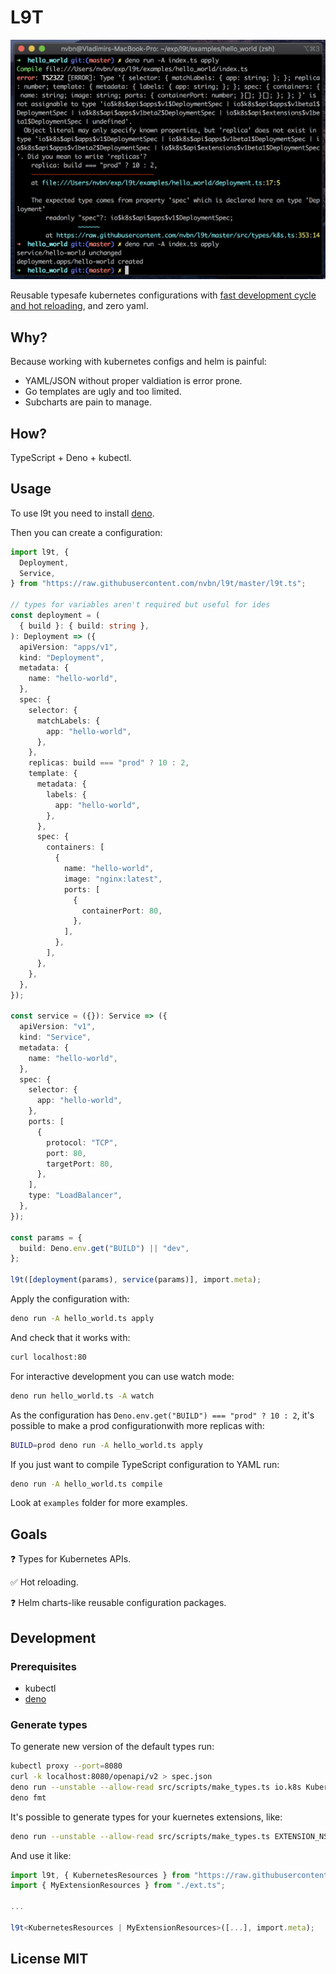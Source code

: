 # L9T

![screenshot](https://raw.githubusercontent.com/nvbn/l9t/master/screenshot.png)

Reusable typesafe kubernetes configurations with [fast development cycle and hot reloading](https://www.youtube.com/watch?v=KCEikoijoWc), and zero yaml.

## Why?

Because working with kubernetes configs and helm is painful:

* YAML/JSON without proper valdiation is error prone.
* Go templates are ugly and too limited.
* Subcharts are pain to manage.

## How?

TypeScript + Deno + kubectl.

## Usage

To use l9t you need to install [deno](https://deno.land/manual/getting_started/installation).

Then you can create a configuration:

```typescript
import l9t, {
  Deployment,
  Service,
} from "https://raw.githubusercontent.com/nvbn/l9t/master/l9t.ts";

// types for variables aren't required but useful for ides
const deployment = (
  { build }: { build: string },
): Deployment => ({
  apiVersion: "apps/v1",
  kind: "Deployment",
  metadata: {
    name: "hello-world",
  },
  spec: {
    selector: {
      matchLabels: {
        app: "hello-world",
      },
    },
    replicas: build === "prod" ? 10 : 2,
    template: {
      metadata: {
        labels: {
          app: "hello-world",
        },
      },
      spec: {
        containers: [
          {
            name: "hello-world",
            image: "nginx:latest",
            ports: [
              {
                containerPort: 80,
              },
            ],
          },
        ],
      },
    },
  },
});

const service = ({}): Service => ({
  apiVersion: "v1",
  kind: "Service",
  metadata: {
    name: "hello-world",
  },
  spec: {
    selector: {
      app: "hello-world",
    },
    ports: [
      {
        protocol: "TCP",
        port: 80,
        targetPort: 80,
      },
    ],
    type: "LoadBalancer",
  },
});

const params = {
  build: Deno.env.get("BUILD") || "dev",
};

l9t([deployment(params), service(params)], import.meta);
```

Apply the configuration with:

```bash
deno run -A hello_world.ts apply
```

And check that it works with:

```bash
curl localhost:80
```

For interactive development you can use watch mode:

```bash
deno run hello_world.ts -A watch
```

As the configuration has `Deno.env.get("BUILD") === "prod" ? 10 : 2`, it's possible
to make a prod configurationwith more replicas with:

```bash
BUILD=prod deno run -A hello_world.ts apply
```

If you just want to compile TypeScript configuration to YAML run:

```bash
deno run -A hello_world.ts compile
```

Look at `examples` folder for more examples.

## Goals

❓ Types for Kubernetes APIs.

✅ Hot reloading.

❓ Helm charts-like reusable configuration packages.

## Development

### Prerequisites

* kubectl
* [deno](https://deno.land/manual/getting_started/installation)

### Generate types

To generate new version of the default types run:

```bash
kubectl proxy --port=8080
curl -k localhost:8080/openapi/v2 > spec.json
deno run --unstable --allow-read src/scripts/make_types.ts io.k8s KubernetesResources > src/types/k8s.ts
deno fmt
```

It's possible to generate types for your kuernetes extensions, like:

```bash
deno run --unstable --allow-read src/scripts/make_types.ts EXTENSION_NS MyExtensionResources > ext.ts
```

And use it like:

```typescript
import l9t, { KubernetesResources } from "https://raw.githubusercontent.com/nvbn/l9t/master/l9t.ts";
import { MyExtensionResources } from "./ext.ts";

...

l9t<KubernetesResources | MyExtensionResources>([...], import.meta);
```

## License MIT
